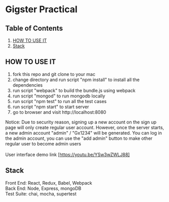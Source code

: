 # Gigster Practical

## Table of Contents

1. [HOW TO USE IT](#Game)
2. [Stack](#stack)

## HOW TO USE IT
1. fork this repo and git clone to your mac
2. change directory and run script "npm install" to install all the dependencies
3. run script "webpack" to build the bundle.js using webpack
4. run script "mongod" to run mongodb locally
5. run script "npm test" to run all the test cases
5. run script "npm start" to start server
6. go to browser and visit http://localhost:8080

Notice: Due to security reason, signing up a new account on the sign up page will only create regular user account. However, once the server starts, a new admin account "admin" / "Gx1234" will be generated. You can log in the admin account, you can use the "add admin" button to make other regular user to become admin users<br />
<br />
User interface demo link [https://youtu.be/YSw3wZWLJ88]

## Stack
Front End: React, Redux, Babel, Webpack<br />
Back End: Node, Express, mongoDB<br />
Test Suite: chai, mocha, supertest<br />